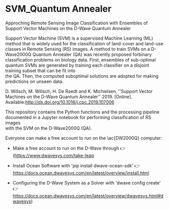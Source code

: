 # SVM_Quantum Annealer

Approching Remote Sensing Image Classification with Ensembles of Support Vector Machines on the D-Wave Quantum Annealer


Support  Vector  Machine  (SVM)  is  a  supervised  Machine Learning  (ML)  method  that  is  widely  used  for  the  classification  of  land-cover  and  land-use  
classes  in  Remote  Sensing  (RS)  images. A  method  to  train  SVMs  on  a  D-Wave2000Q  Quantum  Annealer  (QA)  was  recently  proposed  forbinary classification 
problems on biology data. First, ensembles of sub-optimal quantum SVMs are generated by training each  classifier  on  a  disjoint  training  subset  that  can  be  fit into  
the QA. Then, the computed suboptimal solutions are adopted for making predictions on unseen data.   

D. Willsch, M. Willsch, H. De Raedt and K. Michielsen, ''Support Vector Machines on the D-Wave Quantum Annealer'' 2019. 
[Online]. Available:http://dx.doi.org/10.1016/j.cpc.2019.107006


This repository contains the Python functions and the processing pipeline documented in a Jupyter notebook for performing classification of RS images  
with the SVM on the D-Wave2000Q (QA). 

Everyone can make a free account to run on the \ac{DW2000Q} computer: 


- Make a free account to run on the D-Wave through 👉 (https://www.dwavesys.com/take-leap

- Install Ocean Software with 'pip install dwave-ocean-sdk' 👉 https://docs.ocean.dwavesys.com/en/latest/overview/install.html

- Configuring the D-Wave System as a Solver with 'dwave config create' 👉 https://docs.ocean.dwavesys.com/en/latest/overview/dwavesys.html#dwavesys)


